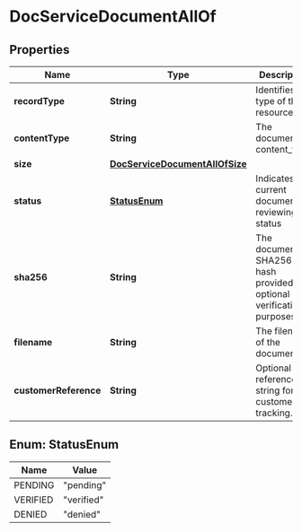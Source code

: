 

# DocServiceDocumentAllOf


## Properties

Name | Type | Description | Notes
------------ | ------------- | ------------- | -------------
**recordType** | **String** | Identifies the type of the resource. |  [optional] [readonly]
**contentType** | **String** | The document&#39;s content_type. |  [optional] [readonly]
**size** | [**DocServiceDocumentAllOfSize**](DocServiceDocumentAllOfSize.md) |  |  [optional]
**status** | [**StatusEnum**](#StatusEnum) | Indicates the current document reviewing status |  [optional] [readonly]
**sha256** | **String** | The document&#39;s SHA256 hash provided for optional verification purposes. |  [optional] [readonly]
**filename** | **String** | The filename of the document. |  [optional]
**customerReference** | **String** | Optional reference string for customer tracking. |  [optional]



## Enum: StatusEnum

Name | Value
---- | -----
PENDING | &quot;pending&quot;
VERIFIED | &quot;verified&quot;
DENIED | &quot;denied&quot;



